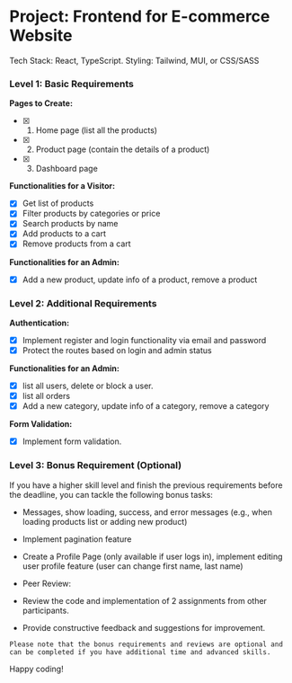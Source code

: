 # Project: Frontend for E-commerce Website

Tech Stack: React, TypeScript. Styling: Tailwind, MUI, or CSS/SASS

### Level 1: Basic Requirements

**Pages to Create:**

- [x] 1. Home page (list all the products)
- [x] 2. Product page (contain the details of a product)
- [x] 3. Dashboard page

**Functionalities for a Visitor:**

- [x] Get list of products
- [x] Filter products by categories or price
- [x] Search products by name
- [x] Add products to a cart
- [x] Remove products from a cart

**Functionalities for an Admin:**

- [x] Add a new product, update info of a product, remove a product

### Level 2: Additional Requirements

**Authentication:**

- [x] Implement register and login functionality via email and password
- [x] Protect the routes based on login and admin status

**Functionalities for an Admin:**

- [x] list all users, delete or block a user.
- [x] list all orders
- [x] Add a new category, update info of a category, remove a category

**Form Validation:**

- [x] Implement form validation.

### Level 3: Bonus Requirement (Optional)

If you have a higher skill level and finish the previous requirements before the deadline, you can tackle the following bonus tasks:

- Messages, show loading, success, and error messages (e.g., when loading products list or adding new product)
- Implement pagination feature
- Create a Profile Page (only available if user logs in), implement editing user profile feature (user can change first name, last name)

- Peer Review:
- Review the code and implementation of 2 assignments from other participants.
- Provide constructive feedback and suggestions for improvement.

`Please note that the bonus requirements and reviews are optional and can be completed if you have additional time and advanced skills.`

Happy coding!

